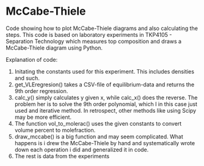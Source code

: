 # McCabe-Thiele
Code showing how to plot McCabe-Thiele diagrams and also calculating the steps. This code is based on laboratory experiments in TKP4105 - Separation Technology which measures top composition and draws a McCabe-Thiele diagram using Python. 

Explanation of code:
1. Initating the constants used for this experiment. This includes densities and such. 
2. get_VLEregresion() takes a CSV-file of equilibrium-data and returns the 9th order regression. 
3. calc_y() simply calculates y given x, while calc_x() does the reverse. The problem her is to solve the 9th order polynomial, which I in this case just used and iterative method. In retrospect, other methods like using Scipy may be more efficient. 
4. The function vol_to_molerac() uses the given constants to convert volume percent to molefraction.
5. draw_mccabe() is a big function and may seem complicated. What happens is i drew the McCabe-Thiele by hand and systematically wrote down each operation i did and generalized it in code. 
6. The rest is data from the experiments
